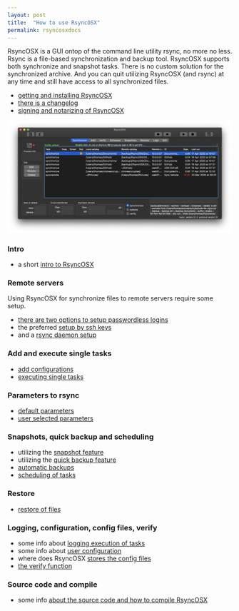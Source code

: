 ```yaml
---
layout: post
title:  "How to use RsyncOSX"
permalink: rsyncosxdocs
---
```

RsyncOSX is a GUI ontop of the command line utility rsync, no more no less. Rsync is a file-based synchronization and backup tool. RsyncOSX supports both synchronize and snapshot tasks. There is no custom solution for the synchronized archive. And you can quit utilizing RsyncOSX (and rsync) at any time and still have access to all synchronized files.

 - [getting and installing RsyncOSX](/rsyncosx)
 - [there is a changelog](/changelog)
 - [signing and notarizing of RsyncOSX](/notarized)

![](/images/RsyncOSX/master/intro/main.png)

### Intro

- a short [intro to RsyncOSX](/intro)

### Remote servers

Using RsyncOSX for synchronize files to remote servers require some setup.

- [there are two options to setup passwordless logins](/remotelogins)
- the preferred [setup by ssh keys](/ssh)
- and a [rsync daemon setup](/rsyncdaemon)

### Add and execute single tasks

- [add configurations](/addconfigurations)
- [executing single tasks](/singletask)

### Parameters to rsync

- [default parameters](/rsyncparameters)
- [user selected parameters](/userparameters)

### Snapshots, quick backup and scheduling

- utilizing the [snapshot feature](/snapshots)
- utilizing the [quick backup feature](/quickbackup)
- [automatic backups](/automatic)
- [scheduling of tasks](/scheduletasks)

### Restore

- [restore of files](/restore)

### Logging, configuration, config files, verify

- some info about [logging execution of tasks](/logging)
- some info about [user configuration](/userconfiguration)
- where does RsyncOSX [stores the config files](/configfiles)
- [the verify function](/verify)

### Source code and compile

- some info [about the source code and how to compile RsyncOSX](/compile)
